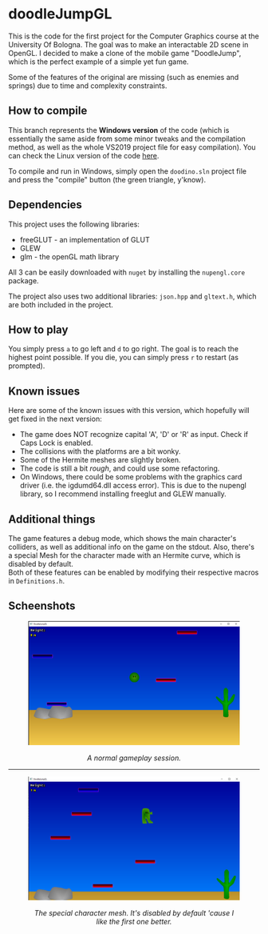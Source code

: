 # doodleJumpGL

This is the code for the first project for the Computer Graphics course at the University Of Bologna. The goal was to make an interactable 2D scene in OpenGL.
I decided to make a clone of the mobile game "DoodleJump", which is the perfect example of a simple yet fun game.

Some of the features of the original are missing (such as enemies and springs) due to time and complexity constraints.


## How to compile

This branch represents the <b>Windows version</b> of the code (which is essentially the same aside from some minor tweaks and the compilation method, as well as the whole VS2019 project file for easy compilation). You can check the Linux version of the code [here](https://github.com/AngeloGalav/doodleJumpGL/tree/linux).

To compile and run in Windows, simply open the `doodino.sln` project file and press the "compile" button (the green triangle, y'know).


## Dependencies

This project uses the following libraries:
<ul>
<li>freeGLUT - an implementation of GLUT</li>
<li>GLEW </li>
<li>glm - the openGL math library</li>
</ul>

All 3 can be easily downloaded with `nuget` by installing the `nupengl.core` package.

The project also uses two additional libraries: `json.hpp` and `gltext.h`, which are both included in the project. 

## How to play

You simply press `a` to go left and `d` to go right. The goal is to reach the highest point possible. If you die, you can simply press `r` to restart (as prompted). 

## Known issues

Here are some of the known issues with this version, which hopefully will get fixed in the next version:
<ul>
<li>The game does NOT recognize capital 'A', 'D' or 'R' as input. Check if Caps Lock is enabled. </li>
<li>The collisions with the platforms are a bit wonky.</li>
<li>Some of the Hermite meshes are slightly broken.</li>
<li>The code is still a bit <i>rough</i>, and could use some refactoring.</li>
<li>On Windows, there could be some problems with the graphics card driver (i.e. the igdumd64.dll access error). This is due to the nupengl library, so I recommend installing freeglut and GLEW manually.</li>
</ul>

## Additional things

The game features a debug mode, which shows the main character's colliders, as well as additional info on the game on the stdout.
Also, there's a special Mesh for the character made with an Hermite curve, which is disabled by default.  
Both of these features can be enabled by modifying their respective macros in `Definitions.h`.

## Scheenshots

<figure>
<img src="win_screenshots/image1.png" alt="first win screenshot" style="zoom:50%;" />
<p align="center">
    <i>A normal gameplay session.</i>
</p>
</figure>
<hr />
<figure>
<img src="win_screenshots/image2.png" alt="second win screenshot" style="zoom:50%;" />
<p align="center">
    <i>The special character mesh. It's disabled by default 'cause I like the first one better. </i>
</p>
</figure>

